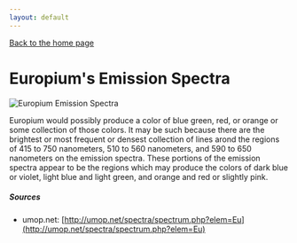 ```yaml
---
layout: default
---
```

[Back to the home page](./index.md)
# Europium's Emission Spectra
![Europium Emission Spectra](http://umop.net/spectra/images/Eu.png?1655151047)

Europium would possibly produce a color of blue green, red, or orange or some collection of those colors. It may be such because there are the brightest or most frequent or densest collection of lines arond the regions of 415 to 750 nanometers, 510 to 560 nanometers, and 590 to 650 nanometers on the emission spectra. These portions of the emission spectra appear to be the regions which may produce the colors of dark blue or violet, light blue and light green, and orange and red or slightly pink.




##### Sources

* umop.net: [http://umop.net/spectra/spectrum.php?elem=Eu](http://umop.net/spectra/spectrum.php?elem=Eu)
